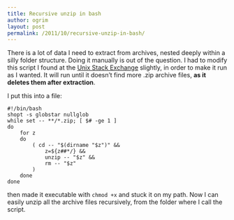 ```yaml
---
title: Recursive unzip in bash
author: ogrim
layout: post
permalink: /2011/10/recursive-unzip-in-bash/
---
```

There is a lot of data I need to extract from archives, nested deeply within a silly folder structure. Doing it manually is out of the question. I had to modify this script I found at the [Unix Stack Exchange][1] slightly, in order to make it run as I wanted. It will run until it doesn&#8217;t find more .zip archive files, **as it deletes them after extraction**.

I put this into a file:

    #!/bin/bash
    shopt -s globstar nullglob
    while set -- **/*.zip; [ $# -ge 1 ]
    do
        for z
        do
            ( cd -- "$(dirname "$z")" &&
                z=${z##*/} &&
                unzip -- "$z" &&
                rm -- "$z"
            )
        done
    done


then made it executable with `chmod +x` and stuck it on my path. Now I can easily unzip all the archive files recursively, from the folder where I call the script.

 [1]: http://unix.stackexchange.com/questions/4367/extracting-nested-zip-files
